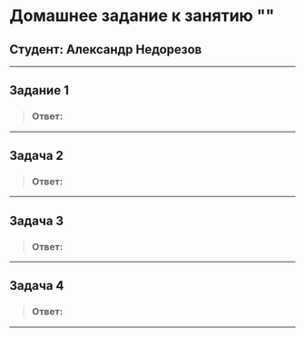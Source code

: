 # Домашнее задание к занятию ""
## Студент: Александр Недорезов 

------

## Задание 1




> ### Ответ:


------

## Задача 2



> ### Ответ:


------

## Задача 3



> ### Ответ:


------

## Задача 4



> ### Ответ:


------